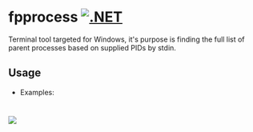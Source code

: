 # fpprocess [![.NET](https://github.com/Papishushi/fpprocess/actions/workflows/dotnet.yml/badge.svg)](https://github.com/Papishushi/fpprocess/actions/workflows/dotnet.yml)
Terminal tool targeted for Windows, it's purpose is finding the full list of parent processes based on supplied PIDs by stdin.
## Usage
* Examples:
<h1 align="left"><a href="https://git.io/typing-svg"><img src="https://readme-typing-svg.herokuapp.com?duration=5000&width=500&font=VT323&color=FFFFFF&center=true&lines=>+fpprocess+20560;>+fpprocess+20560+0+4+160+1624"></a></h1>

